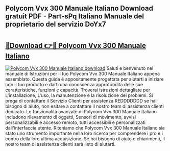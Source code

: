 ## Polycom Vvx 300 Manuale Italiano Download gratuit PDF - Part-sPq Italiano Manuale del proprietario del servizio DoYx7

# <h2><a href="http://df9mrt5.blite.top/?on=Polycom+Vvx+300+Manuale+Italiano">🔗Download 👉🔴 Polycom Vvx 300 Manuale Italiano</a></h2>

[![Polycom Vvx 300 Manuale Italiano download](https://i.imgur.com/lujVjoI.png)](http://df9mrt5.blite.top/?on=Polycom+Vvx+300+Manuale+Italiano)
Saluti e benvenuto nel manuale di Istruzioni per il tuo Polycom Vvx 300 Manuale Italiano appena assemblato. Questa guida è appositamente progettata per aiutarti a iniziare con il tuo prodotto e darti una conoscenza approfondita delle sue caratteristiche, funzioni e capacità. Troverai istruzioni dettagliate per L'installazione, L'uso, la manutenzione e la risoluzione dei problemi. Si prega di contattare il Servizio Clienti per assistenza REDDDDDDD se hai bisogno di aiuto, non esitare a contattare il nostro team di assistenza clienti dedicato. Le funzionalità avanzate di Polycom Vvx 300 Manuale Italiano includono rilevamento di oggetti, Sensori di movimento, avvisi personalizzabili e accesso remoto, tutti accessibili e personalizzati dall'interfaccia utente. Riteniamo che Polycom Vvx 300 Manuale Italiano sia stato uno strumento importante nella loro ricerca per comprendere i pro e i contro della loro ultima acquisizione. Se hai bisogno di aiuto o chiarimenti, il nostro team di assistenza clienti sarà lieto di aiutarti.
